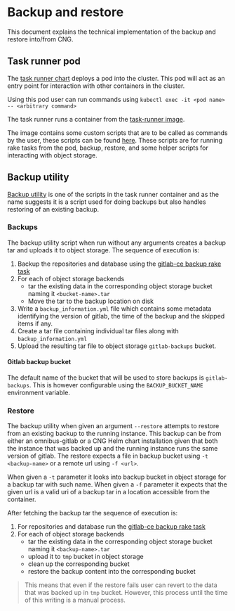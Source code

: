 # Backup and restore

This document explains the technical implementation of the backup and restore into/from CNG.

## Task runner pod
The [task runner chart](../../charts/gitlab/charts/task-runner) deploys a pod into the cluster. This pod will act as an entry point for interaction with other containers in the cluster.

Using this pod user can run commands using `kubectl exec -it <pod name> -- <arbitrary command>`

The task runner runs a container from the [task-runner image](https://gitlab.com/gitlab-org/build/CNG/tree/master/gitlab-task-runner).

The image contains some custom scripts that are to be called as commands by the user, these scripts can be found [here](https://gitlab.com/gitlab-org/build/CNG/tree/master/gitlab-task-runner/scripts). These scripts are for running rake tasks from the pod, backup, restore, and some helper scripts for interacting with object storage.

## Backup utility

[Backup utility](https://gitlab.com/gitlab-org/build/CNG/blob/master/gitlab-task-runner/scripts/bin/backup-utility) is one of the scripts
in the task runner container and as the name suggests it is a script used for doing backups but also handles restoring of an existing backup.

### Backups

The backup utility script when run without any arguments creates a backup tar and uploads it to object storage. The sequence of execution is:
1. Backup the repositories and database using the [gitlab-ce backup rake task](https://gitlab.com/gitlab-org/build/CNG/blob/master/gitlab-task-runner/scripts/bin/backup-utility#L121)
2. For each of object storage backends
   - tar the existing data in the corresponding object storage bucket naming it `<bucket-name>.tar`
   - Move the tar to the backup location on disk
3. Write a `backup_information.yml` file which contains some metadata identifying the version of gitlab, the time of the backup and the skipped items if any.
4. Create a tar file containing individual tar files along with `backup_information.yml`
5. Upload the resulting tar file to object storage `gitlab-backups` bucket.

#### Gitlab backup bucket
The default name of the bucket that will be used to store backups is `gitlab-backups`. This is however configurable
using the `BACKUP_BUCKET_NAME` environment variable.

### Restore

The backup utility when given an argument `--restore` attempts to restore from an existing backup to the running instance. This
backup can be from either an omnibus-gitlab or a CNG Helm chart installation given that both the instance that was
backed up and the running instance runs the same version of gitlab. The restore expects a file in backup bucket using `-t <backup-name>` or a remote url using `-f <url>`.

When given a `-t` parameter it looks into backup bucket in object storage for a backup tar with such name. When
given a `-f` parameter it expects that the given url is a valid uri of a backup tar in a location accessible from the container.

After fetching the backup tar the sequence of execution is:
1. For repositories and database run the [gitlab-ce backup rake task](https://gitlab.com/gitlab-org/gitlab-ce/tree/master/lib/tasks/gitlab/backup.rb)
2. For each of object storage backends
   - tar the existing data in the corresponding object storage bucket naming it `<backup-name>.tar`
   - upload it to `tmp` bucket in object storage
   - clean up the corresponding bucket
   - restore the backup content into the corresponding bucket

> This means that even if the restore fails user can revert to the data that was backed up in `tmp` bucket. However,
this process until the time of this writing is a manual process.
